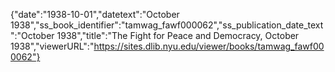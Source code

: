 {"date":"1938-10-01","datetext":"October 1938","ss_book_identifier":"tamwag_fawf000062","ss_publication_date_text":"October 1938","title":"The Fight for Peace and Democracy, October 1938","viewerURL":"https://sites.dlib.nyu.edu/viewer/books/tamwag_fawf000062"}